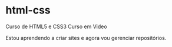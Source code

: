 # html-css
 Curso de HTML5 e CSS3 Curso em Video

 Estou aprendendo a criar sites e agora vou gerenciar repositórios.
